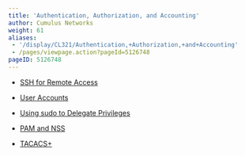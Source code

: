 ```yaml
---
title: 'Authentication, Authorization, and Accounting'
author: Cumulus Networks
weight: 61
aliases:
 - '/display/CL321/Authentication,+Authorization,+and+Accounting'
 - /pages/viewpage.action?pageId=5126748
pageID: 5126748
---  
```

  - [SSH for Remote
    Access](/cumulus-linux-321/System-Configuration/Authentication-Authorization-and-Accounting/SSH-for-Remote-Access)

  - [User
    Accounts](/cumulus-linux-321/System-Configuration/Authentication-Authorization-and-Accounting/User-Accounts)

  - [Using sudo to Delegate
    Privileges](/cumulus-linux-321/System-Configuration/Authentication-Authorization-and-Accounting/Using-sudo-to-Delegate-Privileges)

  - [PAM and
    NSS](/cumulus-linux-321/System-Configuration/Authentication-Authorization-and-Accounting/LDAP-Authentication-and-Authorization)

  - [TACACS+](/cumulus-linux-321/System-Configuration/Authentication-Authorization-and-Accounting/TACACS-Plus)

